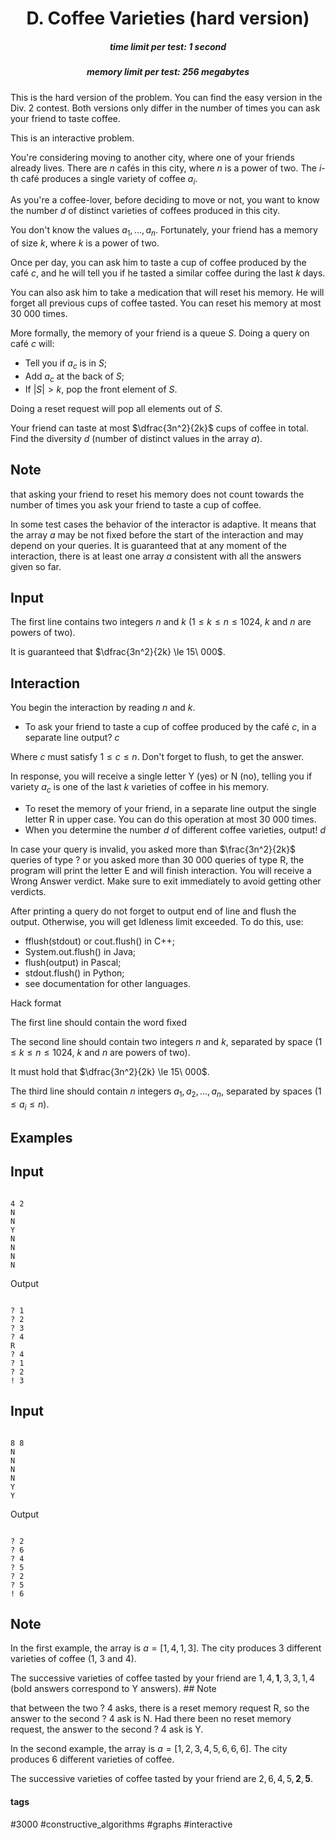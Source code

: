<h1 style='text-align: center;'> D. Coffee Varieties (hard version)</h1>

<h5 style='text-align: center;'>time limit per test: 1 second</h5>
<h5 style='text-align: center;'>memory limit per test: 256 megabytes</h5>

This is the hard version of the problem. You can find the easy version in the Div. 2 contest. Both versions only differ in the number of times you can ask your friend to taste coffee.

This is an interactive problem.

You're considering moving to another city, where one of your friends already lives. There are $n$ cafés in this city, where $n$ is a power of two. The $i$-th café produces a single variety of coffee $a_i$. 

As you're a coffee-lover, before deciding to move or not, you want to know the number $d$ of distinct varieties of coffees produced in this city.

You don't know the values $a_1, \ldots, a_n$. Fortunately, your friend has a memory of size $k$, where $k$ is a power of two.

Once per day, you can ask him to taste a cup of coffee produced by the café $c$, and he will tell you if he tasted a similar coffee during the last $k$ days.

You can also ask him to take a medication that will reset his memory. He will forget all previous cups of coffee tasted. You can reset his memory at most $30\ 000$ times.

More formally, the memory of your friend is a queue $S$. Doing a query on café $c$ will: 

* Tell you if $a_c$ is in $S$;
* Add $a_c$ at the back of $S$;
* If $|S| > k$, pop the front element of $S$.

Doing a reset request will pop all elements out of $S$.

Your friend can taste at most $\dfrac{3n^2}{2k}$ cups of coffee in total. Find the diversity $d$ (number of distinct values in the array $a$).

## Note

 that asking your friend to reset his memory does not count towards the number of times you ask your friend to taste a cup of coffee.

In some test cases the behavior of the interactor is adaptive. It means that the array $a$ may be not fixed before the start of the interaction and may depend on your queries. It is guaranteed that at any moment of the interaction, there is at least one array $a$ consistent with all the answers given so far.

## Input

The first line contains two integers $n$ and $k$ ($1 \le k \le n \le 1024$, $k$ and $n$ are powers of two).

It is guaranteed that $\dfrac{3n^2}{2k} \le 15\ 000$.

## Interaction

You begin the interaction by reading $n$ and $k$.

* To ask your friend to taste a cup of coffee produced by the café $c$, in a separate line output? $c$

Where $c$ must satisfy $1 \le c \le n$. Don't forget to flush, to get the answer.

In response, you will receive a single letter Y (yes) or N (no), telling you if variety $a_c$ is one of the last $k$ varieties of coffee in his memory.
* To reset the memory of your friend, in a separate line output the single letter R in upper case. You can do this operation at most $30\ 000$ times.
* When you determine the number $d$ of different coffee varieties, output! $d$

In case your query is invalid, you asked more than $\frac{3n^2}{2k}$ queries of type ? or you asked more than $30\ 000$ queries of type R, the program will print the letter E and will finish interaction. You will receive a Wrong Answer verdict. Make sure to exit immediately to avoid getting other verdicts.

After printing a query do not forget to output end of line and flush the output. Otherwise, you will get Idleness limit exceeded. To do this, use:

* fflush(stdout) or cout.flush() in C++;
* System.out.flush() in Java;
* flush(output) in Pascal;
* stdout.flush() in Python;
* see documentation for other languages.

Hack format

The first line should contain the word fixed

The second line should contain two integers $n$ and $k$, separated by space ($1 \le k \le n \le 1024$, $k$ and $n$ are powers of two).

It must hold that $\dfrac{3n^2}{2k} \le 15\ 000$.

The third line should contain $n$ integers $a_1, a_2, \ldots, a_n$, separated by spaces ($1 \le a_i \le n$).

## Examples

## Input


```

4 2
N
N
Y
N
N
N
N

```
Output
```

? 1
? 2
? 3
? 4
R
? 4
? 1
? 2
! 3

```
## Input


```

8 8
N
N
N
N
Y
Y

```
Output
```

? 2
? 6
? 4
? 5
? 2
? 5
! 6

```
## Note

In the first example, the array is $a = [1, 4, 1, 3]$. The city produces $3$ different varieties of coffee ($1$, $3$ and $4$).

The successive varieties of coffee tasted by your friend are $1, 4, \textbf{1}, 3, 3, 1, 4$ (bold answers correspond to Y answers). ## Note

 that between the two ? 4 asks, there is a reset memory request R, so the answer to the second ? 4 ask is N. Had there been no reset memory request, the answer to the second ? 4 ask is Y.

In the second example, the array is $a = [1, 2, 3, 4, 5, 6, 6, 6]$. The city produces $6$ different varieties of coffee.

The successive varieties of coffee tasted by your friend are $2, 6, 4, 5, \textbf{2}, \textbf{5}$.



#### tags 

#3000 #constructive_algorithms #graphs #interactive 